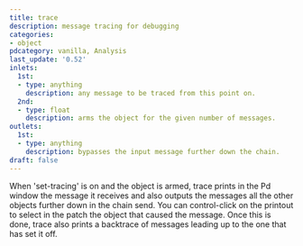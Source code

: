 ```yaml
---
title: trace
description: message tracing for debugging
categories:
- object
pdcategory: vanilla, Analysis
last_update: '0.52'
inlets:
  1st:
  - type: anything
    description: any message to be traced from this point on.
  2nd:
  - type: float
    description: arms the object for the given number of messages.
outlets:
  1st:
  - type: anything
    description: bypasses the input message further down the chain.
draft: false
---
```

When 'set-tracing' is on and the object is armed,  trace prints in the Pd window the message it receives and also outputs the messages all the other objects further down in the chain send. You can control-click on the printout to select in the patch the object that caused the message. Once this is done,  trace also prints a backtrace of messages leading up to the one that has set it off.
